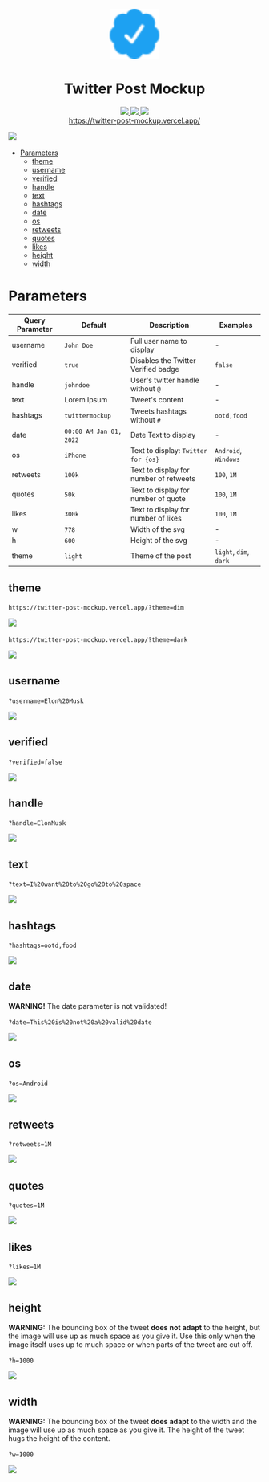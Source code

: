 <p align="center">
  <img src="public/favicon.svg" width=100>
</p>
<h1 align="center">Twitter Post Mockup</h1>

<p align="center">
  <a href="https://astro.build/">
    <img src="https://img.shields.io/badge/Built_with-Astro-BC52EE?style=for-the-badge&logo=Astro">
  </a>
  <a href="https://twitter-post-mockup.vercel.app/">
    <img src="https://img.shields.io/badge/Try_it-yourself-1da1f2?style=for-the-badge&logo=Vercel">
  </a>
  <a href="https://twitter-post-mockup.vercel.app/">
    <img src="https://img.shields.io/website?url=https%3A%2F%2Ftwitter-post-mockup.vercel.app%2F&up_message=online&down_message=currently%20not%20online&style=for-the-badge&label=Service%20is">
  </a>
  <br/>
  <a href="https://twitter-post-mockup.vercel.app/">https://twitter-post-mockup.vercel.app/</a>
</p>


![](https://twitter-post-mockup.vercel.app/)

- [Parameters](#parameters)
  - [theme](#theme)
  - [username](#username)
  - [verified](#verified)
  - [handle](#handle)
  - [text](#text)
  - [hashtags](#hashtags)
  - [date](#date)
  - [os](#os)
  - [retweets](#retweets)
  - [quotes](#quotes)
  - [likes](#likes)
  - [height](#height)
  - [width](#width)

# Parameters

| Query Parameter | Default                 | Description                            | Examples               |
| --------------- | ----------------------- | -------------------------------------- | ---------------------- |
| username        | `John Doe`              | Full user name to display              | -                      |
| verified        | `true`                  | Disables the Twitter Verified badge    | `false`                |
| handle          | `johndoe`               | User's twitter handle without `@`      | -                      |
| text            | Lorem Ipsum             | Tweet's content                        | -                      |
| hashtags        | `twittermockup`         | Tweets hashtags without `#`            | `ootd,food`            |
| date            | `00:00 AM Jan 01, 2022` | Date Text to display                   | -                      |
| os              | `iPhone`                | Text to display: `Twitter for {os}`    | `Android`, `Windows`   |
| retweets        | `100k`                  | Text to display for number of retweets | `100`, `1M`            |
| quotes          | `50k`                   | Text to display for number of quote    | `100`, `1M`            |
| likes           | `300k`                  | Text to display for number of likes    | `100`, `1M`            |
| w               | `778`                   | Width of the svg                       | -                      |
| h               | `600`                   | Height of the svg                      | -                      |
| theme           | `light`                 | Theme of the post                      | `light`, `dim`, `dark` |

## theme

`https://twitter-post-mockup.vercel.app/?theme=dim`

![](https://twitter-post-mockup.vercel.app/?theme=dim)

`https://twitter-post-mockup.vercel.app/?theme=dark`

![](https://twitter-post-mockup.vercel.app/?theme=dark)

## username

`?username=Elon%20Musk`

![](https://twitter-post-mockup.vercel.app/?username=Elon%20Musk)

## verified

`?verified=false`

![](https://twitter-post-mockup.vercel.app/?verified=false)

## handle

`?handle=ElonMusk`

![](https://twitter-post-mockup.vercel.app/?handle=ElonMusk)

## text

`?text=I%20want%20to%20go%20to%20space`

![](https://twitter-post-mockup.vercel.app/?text=I%20want%20to%20go%20to%20space)

## hashtags

`?hashtags=ootd,food`

![](https://twitter-post-mockup.vercel.app/?hashtags=ootd,food)

## date

**WARNING!** The date parameter is not validated!

`?date=This%20is%20not%20a%20valid%20date`

![](https://twitter-post-mockup.vercel.app/?date=This%20is%20not%20a%20valid%20date)

## os

`?os=Android`

![](https://twitter-post-mockup.vercel.app/?os=Android)

## retweets

`?retweets=1M`

![](https://twitter-post-mockup.vercel.app/?retweets=1M)

## quotes

`?quotes=1M`

![](https://twitter-post-mockup.vercel.app/?quotes=1M)

## likes

`?likes=1M`

![](https://twitter-post-mockup.vercel.app/?likes=1M)

## height

**WARNING:** The bounding box of the tweet **does not adapt** to the height, but the image will use up as much space as you give it. Use this only when the image itself uses up to much space or when parts of the tweet are cut off. 

`?h=1000`

![](https://twitter-post-mockup.vercel.app/?h=1000)

## width

**WARNING:** The bounding box of the tweet **does adapt** to the width and the image will use up as much space as you give it. The height of the tweet hugs the height of the content.

`?w=1000`

![](https://twitter-post-mockup.vercel.app/?w=1000)
